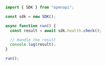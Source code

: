 <!-- Start SDK Example Usage [usage] -->
```typescript
import { SDK } from "openapi";

const sdk = new SDK();

async function run() {
  const result = await sdk.health.check();

  // Handle the result
  console.log(result);
}

run();

```
<!-- End SDK Example Usage [usage] -->